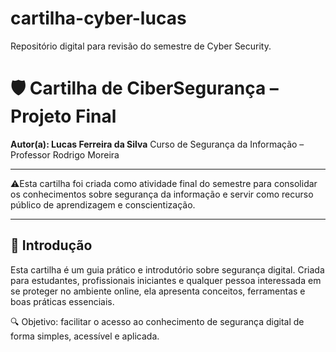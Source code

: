 # cartilha-cyber-lucas
Repositório digital para revisão do semestre de Cyber Security.

# 🛡️ Cartilha de CiberSegurança – Projeto Final
**Autor(a): Lucas Ferreira da Silva**
Curso de Segurança da Informação – Professor Rodrigo Moreira

---

⚠️Esta cartilha foi criada como atividade final do semestre para consolidar os conhecimentos sobre segurança da informação e servir como recurso público de aprendizagem e conscientização.

---

## 🔰 Introdução
Esta cartilha é um guia prático e introdutório sobre segurança digital. Criada para estudantes, profissionais iniciantes e qualquer pessoa interessada em se proteger no ambiente online, ela apresenta conceitos, ferramentas e boas práticas essenciais.

🔍 Objetivo: facilitar o acesso ao conhecimento de segurança digital de forma simples, acessível e aplicada.
